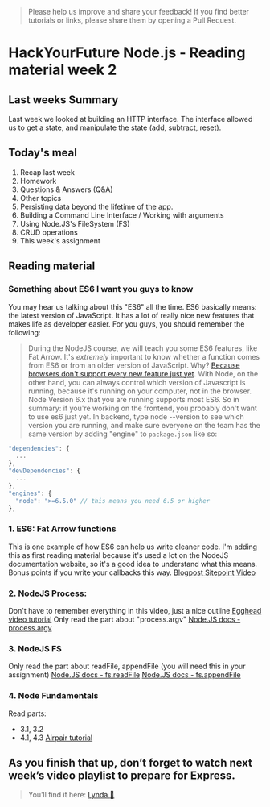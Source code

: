 > Please help us improve and share your feedback! If you find better tutorials or links, please share them by opening a Pull Request.

# HackYourFuture Node.js - Reading material week 2

## Last weeks Summary
Last week we looked at building an HTTP interface. The interface allowed us to get a state, and manipulate the state (add, subtract, reset).

## Today's meal
1. Recap last week
2. Homework
3. Questions & Answers (Q&A)
4. Other topics
4. Persisting data beyond the lifetime of the app.
5. Building a Command Line Interface / Working with arguments
6. Using Node.JS's FileSystem (FS)
7. CRUD operations
8. This week's assignment

## Reading material

### Something about ES6 I want you guys to know
You may hear us talking about this "ES6" all the time. ES6 basically means: the latest version of JavaScript. It has a lot of really nice new features that makes life as developer easier. For you guys, you should remember the following:
> During the NodeJS course, we will teach you some ES6 features, like Fat Arrow. It's *extremely* important to know whether a function comes from ES6 or from an older version of JavaScript. Why? [Because browsers don't support every new feature just yet](http://kangax.github.io/compat-table/es6/). With Node, on the other hand, you can always control which version of Javascript is running, because it's running on your computer, not in the browser. Node Version 6.x that you are running supports most ES6.
So in summary: if you're working on the frontend, you probably don't want to use es6 just yet. In backend, type node --version to see which version you are running, and make sure everyone on the team has the same version by adding "engine" to `package.json` like so:

```js
"dependencies": {
  ...
},
"devDependencies": {
  ...
},
"engines": {
  "node": ">=6.5.0" // this means you need 6.5 or higher
},
```

### 1. ES6: Fat Arrow functions
This is one example of how ES6 can help us write cleaner code. I'm adding this as first reading material because it's used a lot on the NodeJS documentation website, so it's a good idea to understand what this means. Bonus points if you write your callbacks this way.
[Blogpost Sitepoint]([https://www.sitepoint.com/es6-arrow-functions-new-fat-concise-syntax-javascript/)
[Video]([https://www.youtube.com/watch?v=J85lRtO_yjY)

### 2. NodeJS Process:
Don't have to remember everything in this video, just a nice outline
[Egghead video tutorial](https://egghead.io/lessons/node-js-the-node-js-process-object)
Only read the part about "process.argv"
[Node.JS docs - process.argv](https://nodejs.org/docs/latest/api/process.html#process_process_argv)

### 3. NodeJS FS
Only read the part about readFile, appendFile (you will need this in your assignment)
[Node.JS docs - fs.readFile](https://nodejs.org/api/fs.html#fs_fs_readfile_file_options_callback)
[Node.JS docs - fs.appendFile](https://nodejs.org/api/fs.html#fs_fs_appendfile_file_data_options_callback)

### 4. Node Fundamentals
Read parts:
- 3.1, 3.2
- 4.1, 4.3
[Airpair tutorial](https://www.airpair.com/javascript/node-js-tutorial#3-node-fundamentals)

## As you finish that up, don’t forget to watch next week’s video playlist to prepare for Express.
>You’ll find it here: [Lynda :information_desk_person:](https://www.lynda.com/SharedPlaylist/e8a2fec772bb462da38429629a34f3b7)
